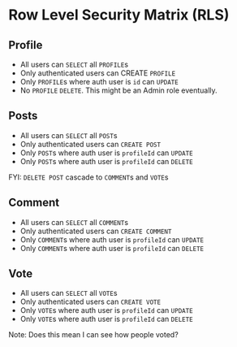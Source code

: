 # Row Level Security Matrix (RLS)

## Profile

- All users can `SELECT` all `PROFILE`s
- Only authenticated users can CREATE `PROFILE`
- Only `PROFILE`s where auth user is `id` can `UPDATE`
- No `PROFILE` `DELETE`. This might be an Admin role eventually.

## Posts

- All users can `SELECT` all `POST`s
- Only authenticated users can `CREATE POST`
- Only `POST`s where auth user is `profileId` can `UPDATE`
- Only `POST`s where auth user is `profileId` can `DELETE`

FYI: `DELETE POST` cascade to `COMMENT`s and `VOTE`s

## Comment

- All users can `SELECT` all `COMMENT`s
- Only authenticated users can `CREATE COMMENT`
- Only `COMMENT`s where auth user is `profileId` can `UPDATE`
- Only `COMMENT`s where auth user is `profileId` can `DELETE`

## Vote

- All users can `SELECT` all `VOTE`s
- Only authenticated users can `CREATE VOTE`
- Only `VOTE`s where auth user is `profileId` can `UPDATE`
- Only `VOTE`s where auth user is `profileId` can `DELETE`

Note: Does this mean I can see how people voted?
